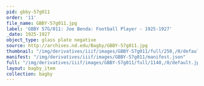 ```yaml
---
pid: gbby-57g011
order: '11'
file_name: GBBY-57g011.jpg
label: 'GBBY 57G/011: Joe Benda: Football Player - 1925-1927'
_date: 1925-1927
object_type: glass plate negative
source: http://archives.nd.edu/Bagby/GBBY-57g011.jpg
thumbnail: "/img/derivatives/iiif/images/GBBY-57g011/full/250,/0/default.jpg"
manifest: "/img/derivatives/iiif/images/GBBY-57g011/manifest.json"
full: "/img/derivatives/iiif/images/GBBY-57g011/full/1140,/0/default.jpg"
layout: bagby_item
collection: bagby
---
```

